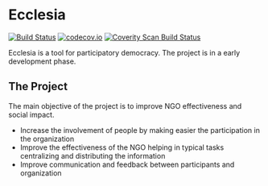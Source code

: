 Ecclesia
===============================

[![Build Status](https://travis-ci.org/earelin/ecclesia.svg)](https://travis-ci.org/earelin/ecclesia)
[![codecov.io](https://codecov.io/github/earelin/ecclesia/coverage.svg?branch=master)](https://codecov.io/github/earelin/ecclesia?branch=master)
[![Coverity Scan Build Status](https://scan.coverity.com/projects/8623/badge.svg)](https://scan.coverity.com/projects/earelin-ecclesia)

Ecclesia is a tool for participatory democracy. 
The project is in a early development phase.

## The Project

The main objective of the project is to improve NGO effectiveness and social impact.

- Increase the involvement of people by making easier the participation in the organization
- Improve the effectiveness of the NGO helping in typical tasks centralizing and distributing the information
- Improve communication and feedback between participants and organization
